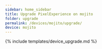 ```yaml
---
sidebar: home_sidebar
title: Upgrade PixelExperience on mojito
folder: upgrade
permalink: /devices/mojito/upgrade/
device: mojito
---
```

{% include templates/device_upgrade.md %}
